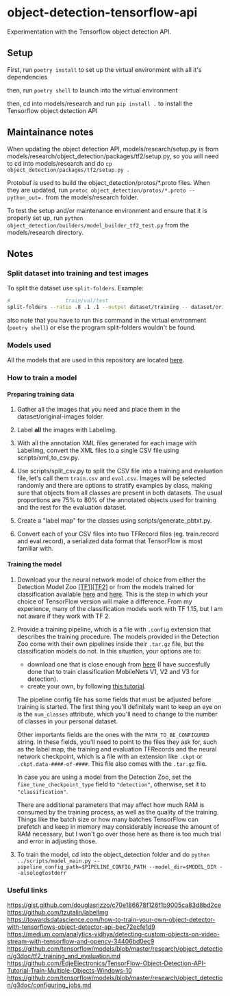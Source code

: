 # object-detection-tensorflow-api

Experimentation with the Tensorflow object detection API.

## Setup

First, run `poetry install` to set up the virtual environment with all it's dependencies

then, run `poetry shell` to launch into the virtual environment

then, cd into models/research and run `pip install .` to install the Tensorflow object detection API

## Maintainance notes

When updating the object detection API, models/research/setup.py is from models/research/object_detection/packages/tf2/setup.py, so you will need to cd into models/research and do `cp object_detection/packages/tf2/setup.py .`

Protobuf is used to build the object_detection/protos/*.proto files. When they are updated, run `protoc object_detection/protos/*.proto --python_out=.` from the models/research folder.

To test the setup and/or maintenance environment and ensure that it is properly set up, run `python object_detection/builders/model_builder_tf2_test.py` from the models/research directory.

## Notes

### Split dataset into training and test images

To split the dataset use `split-folders`. Example:

```zsh
#                  train/val/test
split-folders --ratio .8 .1 .1 --output dataset/training -- dataset/original-images
```

also note that you have to run this command in the virtual environment (`poetry shell`) or else the program split-folders wouldn't be found.

### Models used

All the models that are used in this repository are located [here](https://drive.google.com/drive/folders/14puaQ0piRGmT_0ECUccETTk5fxcXEnRP?usp=sharing).

### How to train a model

#### Preparing training data

1. Gather all the images that you need and place them in the dataset/original-images folder.

2. Label **all** the images with LabelImg.

3. With all the annotation XML files generated for each image with LabelImg, convert the XML files to a single CSV file using scripts/xml_to_csv.py.

<!-- 4. Split the images into 2 folders, train and validation with a 80% and 20% ratio respectively, see [Split dataset into training and test images](#split-dataset-into-training-and-test-images) -->

4. Use scripts/split_csv.py to split the CSV file into a training and evaluation file, let's call them `train.csv` and `eval.csv`. Images will be selected randomly and there are options to stratify examples by class, making sure that objects from all classes are present in both datasets. The usual proportions are 75% to 80% of the annotated objects used for training and the rest for the evaluation dataset.

5. Create a "label map" for the classes using scripts/generate_pbtxt.py.

6. Convert each of your CSV files into two TFRecord files (eg. train.record and eval.record), a serialized data format that TensorFlow is most familiar with.

#### Training the model

1. Download your the neural network model of choice from either the Detection Model Zoo [\[TF1\]](https://github.com/tensorflow/models/blob/master/research/object_detection/g3doc/tf1_detection_zoo.md)[\[TF2\]](https://github.com/tensorflow/models/blob/master/research/object_detection/g3doc/tf2_detection_zoo.md) or from the models trained for classification available [here](https://github.com/tensorflow/models/tree/master/research/slim#Pretrained) and [here](https://github.com/tensorflow/models/tree/master/research/slim/nets/mobilenet#pretrained-models). This is the step in which your choice of TensorFlow version will make a difference. From my experience, many of the classification models work with TF 1.15, but I am not aware if they work with TF 2.

2. Provide a training pipeline, which is a file with `.config` extension that describes the training procedure. The models provided in the Detection Zoo come with their own pipelines inside their `.tar.gz` file, but the classification models do not. In this situation, your options are to:
    
    -   download one that is close enough from [here](https://github.com/tensorflow/models/tree/master/research/object_detection/samples/configs) (I have succesfully done that to train classification MobileNets V1, V2 and V3 for detection).
    -   create your own, by following [this tutorial](https://github.com/tensorflow/models/blob/master/research/object_detection/g3doc/configuring_jobs.md).
    
    The pipeline config file has some fields that must be adjusted before training is started. The first thing you'll definitely want to keep an eye on is the `num_classes` attribute, which you'll need to change to the number of classes in your personal dataset.
    
    Other importants fields are the ones with the `PATH_TO_BE_CONFIGURED` string. In these fields, you'll need to point to the files they ask for, such as the label map, the training and evaluation TFRecords and the neural network checkpoint, which is a file with an extension like `.ckpt` or `.ckpt.data-####-of-####`. This file also comes with the `.tar.gz` file.
    
    In case you are using a model from the Detection Zoo, set the `fine_tune_checkpoint_type` field to `"detection"`, otherwise, set it to `"classification"`.
    
    There are additional parameters that may affect how much RAM is consumed by the training process, as well as the quality of the training. Things like the batch size or how many batches TensorFlow can prefetch and keep in memory may considerably increase the amount of RAM necessary, but I won't go over those here as there is too much trial and error in adjusting those.

3. To train the model, cd into the object_detection folder and do `python ../scripts/model_main.py --pipeline_config_path=$PIPELINE_CONFIG_PATH --model_dir=$MODEL_DIR --alsologtostderr`

### Useful links

https://gist.github.com/douglasrizzo/c70e186678f126f1b9005ca83d8bd2ce \
https://github.com/tzutalin/labelImg \
https://towardsdatascience.com/how-to-train-your-own-object-detector-with-tensorflows-object-detector-api-bec72ecfe1d9 \
https://medium.com/analytics-vidhya/detecting-custom-objects-on-video-stream-with-tensorflow-and-opencv-34406bd0ec9 \
https://github.com/tensorflow/models/blob/master/research/object_detection/g3doc/tf2_training_and_evaluation.md \
https://github.com/EdjeElectronics/TensorFlow-Object-Detection-API-Tutorial-Train-Multiple-Objects-Windows-10 \
https://github.com/tensorflow/models/blob/master/research/object_detection/g3doc/configuring_jobs.md

